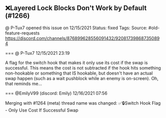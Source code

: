 ## ❌Layered Lock Blocks Don't Work by Default (#1266)
@ P-Tux7 opened this issue on 12/15/2021
Status: fixed
Tags: 
Source: #old-feature-requests https://discord.com/channels/876899628556091432/920817398687350894


=== @ P-Tux7 12/15/2021 23:19

A flag for the switch hook that makes it only use its cost if the swap is successful. This means the cost is not subtracted if the hook hits something non-hookable or something that IS hookable, but doesn't have an actual swap happen (such as a wait pushblock while an enemy is on-screen).
Oh, that reminds me...

=== @EmilyV99 (discord: Emily) 12/16/2021 07:56

Merging with #1264
(meta) thread name was changed: ✅🔒Switch Hook Flag - Only Use Cost If Successful Swap
